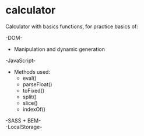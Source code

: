 # calculator

Calculator with basics functions, for practice basics of:

-DOM-
  * Manipulation and dynamic generation

-JavaScript-
  * Methods used:
    * eval()
    * parseFloat()
    * toFixed()
    * split()
    * slice()
    * indexOf()
    
-SASS + BEM-\
-LocalStorage-


    
    

